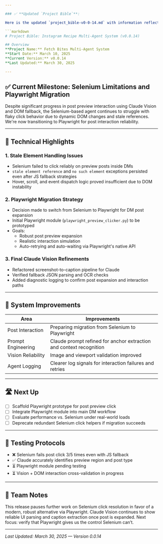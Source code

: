 ```yaml
---

### ✅ **Updated `Project Bible`**:

Here is the updated `project_bible-v0-0-14.md` with information reflecting current milestones, work on Playwright, and transition away from Selenium:

```markdown
# Project Bible: Instagram Recipe Multi-Agent System (v0.0.14)

## Overview
**Project Name:** Fetch Bites Multi-Agent System  
**Start Date:** March 10, 2025  
**Current Version:** v0.0.14  
**Last Updated:** March 30, 2025

---
```


## ✅ Current Milestone: Selenium Limitations and Playwright Migration

Despite significant progress in post preview interaction using Claude Vision and DOM fallback, the Selenium-based agent continues to struggle with flaky click behavior due to dynamic DOM changes and stale references. We're now transitioning to Playwright for post interaction reliability.

---

## 🧠 Technical Highlights

### 1. Stale Element Handling Issues

- Selenium failed to click reliably on preview posts inside DMs
- `stale element reference` and `no such element` exceptions persisted even after JS fallback strategies
- Hover, scroll, and event dispatch logic proved insufficient due to DOM instability

### 2. Playwright Migration Strategy

- Decision made to switch from Selenium to Playwright for DM post expansion
- Initial Playwright module (`playwright_preview_clicker.py`) to be prototyped
- Goals:
  - Robust post preview expansion
  - Realistic interaction simulation
  - Auto-retrying and auto-waiting via Playwright's native API

### 3. Final Claude Vision Refinements

- Refactored screenshot-to-caption pipeline for Claude
- Verified fallback JSON parsing and OCR checks
- Added diagnostic logging to confirm post expansion and interaction paths

---

## 🔨 System Improvements

| Area | Improvements |
|------|--------------|
| Post Interaction | Preparing migration from Selenium to Playwright |
| Prompt Engineering | Claude prompt refined for anchor extraction and context recognition |
| Vision Reliability | Image and viewport validation improved |
| Agent Logging | Clearer log signals for interaction failures and retries |

---

## 🛣 Next Up

- [ ] Scaffold Playwright prototype for post preview click
- [ ] Integrate Playwright module into main DM workflow
- [ ] Evaluate performance vs. Selenium under real-world loads
- [ ] Deprecate redundant Selenium click helpers if migration succeeds

---

## 🧪 Testing Protocols

- ❌ Selenium fails post click 3/5 times even with JS fallback
- ✅ Claude accurately identifies preview region and post type
- ⏳ Playwright module pending testing
- ⏳ Vision + DOM interaction cross-validation in progress

---

## 📝 Team Notes

This release pauses further work on Selenium click resolution in favor of a modern, robust alternative via Playwright. Claude Vision continues to show reliable UI parsing and caption extraction once post is expanded. Next focus: verify that Playwright gives us the control Selenium can’t.

---

_Last Updated: March 30, 2025 — Version 0.0.14_